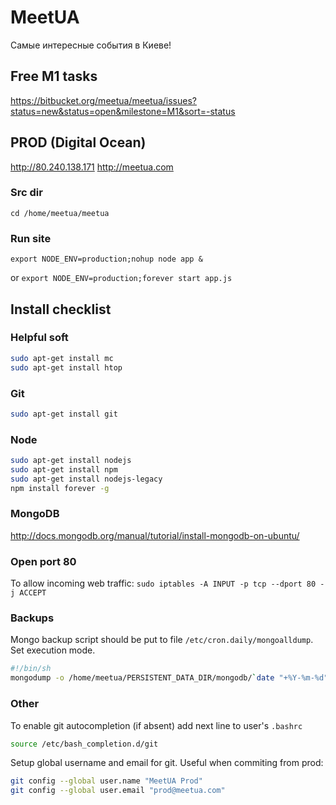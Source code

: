# MeetUA
Самые интересные события в Киеве!

## Free M1 tasks
https://bitbucket.org/meetua/meetua/issues?status=new&status=open&milestone=M1&sort=-status

## PROD (Digital Ocean)

http://80.240.138.171
http://meetua.com

### Src dir

`cd /home/meetua/meetua`

### Run site

`export NODE_ENV=production;nohup node app &`

or
`export NODE_ENV=production;forever start app.js`

## Install checklist

### Helpful soft

```sh
sudo apt-get install mc
sudo apt-get install htop
```

### Git

```sh
sudo apt-get install git
```

### Node

```sh
sudo apt-get install nodejs
sudo apt-get install npm
sudo apt-get install nodejs-legacy
npm install forever -g
```

### MongoDB

http://docs.mongodb.org/manual/tutorial/install-mongodb-on-ubuntu/

### Open port 80

To allow incoming web traffic:
`sudo iptables -A INPUT -p tcp --dport 80 -j ACCEPT`

### Backups

Mongo backup script should be put to file `/etc/cron.daily/mongoalldump`. Set execution mode.

```sh
#!/bin/sh
mongodump -o /home/meetua/PERSISTENT_DATA_DIR/mongodb/`date "+%Y-%m-%d"
```

### Other

To enable git autocompletion (if absent) add next line to user's `.bashrc`
```sh
source /etc/bash_completion.d/git
```

Setup global username and email for git. Useful when commiting from prod:
```sh
git config --global user.name "MeetUA Prod"
git config --global user.email "prod@meetua.com"
```